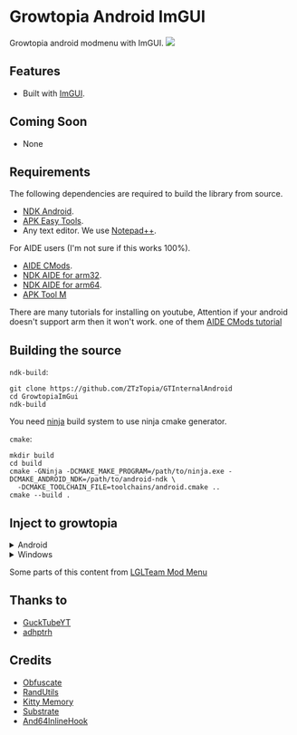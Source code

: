 # Growtopia Android ImGUI
Growtopia android modmenu with ImGUI.
![](https://cdn.discordapp.com/attachments/488978346072604682/896775860550533200/unknown.png)

## Features
- Built with [ImGUI](https://github.com/ocornut/imgui).

## Coming Soon
- None

## Requirements
The following dependencies are required to build the library from source.
- [NDK Android](https://developer.android.com/ndk).
- [APK Easy Tools](https://forum.xda-developers.com/android/software-hacking/tool-apk-easy-tool-v1-02-windows-gui-t3333960).
- Any text editor. We use [Notepad++](https://notepad-plus-plus.org/).

For AIDE users (I'm not sure if this works 100%).
- [AIDE CMods](https://secufiles.com/nE9J/AIDE_CMODs_3.2.200108.apk).
- [NDK AIDE for arm32](https://www.mediafire.com/file/62l4gcxqsqtxy20/ndk_arm.tar.gz/file).
- [NDK AIDE for arm64](https://www.mediafire.com/file/w56tbt9pmqxzmpu/ndk_arm64.tar.gz/file).
- [APK Tool M](https://maximoff.su/apktool)

There are many tutorials for installing on youtube, Attention if your android doesn't support arm then it won't work. one of them [AIDE CMods tutorial](https://youtu.be/VYvKEFHSgkg)

## Building the source
`ndk-build`:
```shell
git clone https://github.com/ZTzTopia/GTInternalAndroid
cd GrowtopiaImGui
ndk-build
```

You need [ninja](https://ninja-build.org/) build system to use ninja cmake generator.

`cmake`:
```shell
mkdir build
cd build
cmake -GNinja -DCMAKE_MAKE_PROGRAM=/path/to/ninja.exe -DCMAKE_ANDROID_NDK=/path/to/android-ndk \
  -DCMAKE_TOOLCHAIN_FILE=toolchains/android.cmake ..
cmake --build .
```

## Inject to growtopia
<details>
  <summary markdown="span">Android</summary>

I highly recommend using [APK Tool M](https://maximoff.su/apktool) to decompile the growtopia apk. Or you can get growtopia with edited: [Growtopia Folder](https://bit.ly/2ZanMBy), so you don't need to do the tutorial below.

#### 1. Antisplit the apk
If you see a split sign like the picture below then follow these steps:

![](https://cdn.discordapp.com/attachments/488978346697424907/901407788067069962/unknown.png)

Click the growtopia apk and press antisplit as shown below:

![](https://cdn.discordapp.com/attachments/488978346697424907/901408001313894480/unknown.png)

Select the apk signature as shown below:

![](https://cdn.discordapp.com/attachments/488978346697424907/901408621211029534/unknown.png)

And install the growtopia apk.

#### 2. Decompile growtopia apk
Click the growtopia apk and press decompile as shown below:

![](https://cdn.discordapp.com/attachments/488978346697424907/901409650090573914/unknown.png)

Do what the image below does:

![](https://cdn.discordapp.com/attachments/488978346697424907/901409767019409408/unknown.png)

And press go to:

![](https://cdn.discordapp.com/attachments/488978346697424907/901409975052673054/unknown.png)

#### 3. Add your library to apk
Copy the library file (.so) from `libs` to the target game. Watch out the folder names, we don't want to mix them up, so make sure to copy our lib file to the correct architecture. Like our armeabi-v7a lib goes to the target games armeabi-v7a folder, arm64-v8a lib goes to the arm64-v8a folder...

PUTTING THE LIB FILE ON A WRONG ARCHITECTURE LIKE PUTTING ARM64 LIB TO ARMV7 WILL RESULT A CRASH!

Now go to `lib/{arch}`:

![](https://cdn.discordapp.com/attachments/488978346697424907/901410620933541898/unknown.png)

You can use second tab to copy library file to target game lib:

![](https://cdn.discordapp.com/attachments/488978346697424907/901410854174613524/unknown.png)

And paste library file to target game lib:

![](https://cdn.discordapp.com/attachments/488978346697424907/901410915893772328/unknown.png)

#### 4. Load your library
Now go to `smali/com/rtsoft/growtopia`:

![](https://cdn.discordapp.com/attachments/488978346697424907/901412534756724756/unknown.png)

and open the `Main.smali` file, Add this code before `const-string v0, "growtopia"`.
  ```smali
  const-string v0, "ModMenu"

  invoke-static {v0}, Ljava/lang/System;->loadLibrary(Ljava/lang/String;)V
  ```

Like the picture below:

![](https://cdn.discordapp.com/attachments/773831752271527946/896769601218691142/unknown.png)

#### 5. Compiling game apk
Now compile and sign the apk, and install it on your device. Congrats. You have successfully implemented a mod menu.

![](https://cdn.discordapp.com/attachments/488978346697424907/901411013793021952/unknown.png)
</details>

<details>
  <summary markdown="span">Windows</summary>

Later ok?
</details>

Some parts of this content from [LGLTeam Mod Menu](https://github.com/LGLTeam/Android-Mod-Menu)

## Thanks to
- [GuckTubeYT](https://github.com/GuckTubeYT)
- [adhptrh](https://github.com/adhptrh)

## Credits
- [Obfuscate](https://github.com/adamyaxley/Obfuscate)
- [RandUtils](https://gist.github.com/imneme/540829265469e673d045)
- [Kitty Memory](https://github.com/MJx0/KittyMemory)
- [Substrate](http://www.cydiasubstrate.com/)
- [And64InlineHook](https://github.com/Rprop/And64InlineHook)